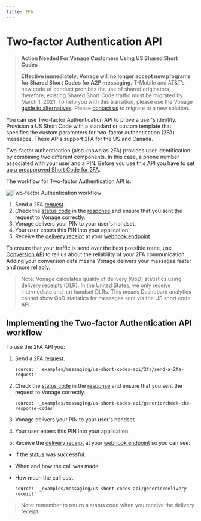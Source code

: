 ```yaml
---
title: 2FA
---
```


# Two-factor Authentication API

> **Action Needed For Vonage Customers Using US Shared Short Codes**
>
> **Effective immediately, Vonage will no longer accept new programs for Shared Short Codes for A2P messaging.** T-Mobile and AT&T’s new code of conduct prohibits the use of shared originators, therefore, existing Shared Short Code traffic must be migrated by March 1, 2021. To help you with this transition, please use the Vonage [guide to alternatives](https://help.nexmo.com/hc/en-us/articles/360050905592).  Please [contact us](mailto:support@nexmo.com) to migrate to a new solution.

You can use Two-factor Authentication API to prove a user's identity. Provision a US Short Code with a standard or custom template that specifies the custom parameters for two-factor authentication (2FA) messages. These APIs support 2FA for the US and Canada.

Two-factor authentication (also known as 2FA) provides user identification by combining two different components. In this case, a phone number associated with your user and a PIN. Before you use this API you have to [set up a preapproved Short Code for 2FA](/numbers/guides/enable-2fa).

The workflow for Two-factor Authentication API is:

![Two-factor Authentication workflow](/images/messaging/2fa/2fa_api_workflow.png)

1. Send a 2FA [request](/api/sms/us-short-codes/2fa#request).
2. Check the [status code](/api/sms/us-short-codes/2fa#keys-and-values) in the [response](/api/sms/us-short-codes/2fa#response) and ensure that you sent the request to Vonage correctly.
3. Vonage delivers your PIN to your user's handset.
4. Your user enters this PIN into your application.
5. Receive the [delivery receipt](/api/sms/us-short-codes/2fa#delivery-receipt) at your [webhook endpoint](/concepts/guides/webhooks).

To ensure that your traffic is send over the best possible route, use [Conversion API](/messaging/conversion-api/overview) to tell us about the reliability of your 2FA communication. Adding your conversion data means Vonage delivers your messages faster and more reliably.

> Note: Vonage calculates quality of delivery (QoD) statistics using delivery receipts (DLR). In the United States, we only receive intermediate and not handset DLRs. This means Dashboard analytics cannot show QoD statistics for messages sent via the US short code API.

## Implementing the Two-factor Authentication API workflow

To use the 2FA API you:

1. Send a 2FA [request](/api/sms/us-short-codes/2fa#request).

    ```tabbed_examples
    source: '_examples/messaging/us-short-codes-api/2fa/send-a-2fa-request'
    ```

2. Check the [status code](/api/sms/us-short-codes/2fa#keys-and-values) in the [response](/api/sms/us-short-codes/2fa#response) and ensure that you sent the request to Vonage correctly.

    ```tabbed_examples
    source: '_examples/messaging/us-short-codes-api/generic/check-the-response-codes'
    ```

3. Vonage delivers your PIN to your user's handset.

4. Your user enters this PIN into your application.

5. Receive the [delivery receipt](/api/sms/us-short-codes/2fa#delivery-receipt) at your [webhook endpoint](/concepts/guides/webhooks) so you can see:

* If the [status](/api/sms/us-short-codes/2fa#keys-and-values-2) was successful.
* When and how the call was made.
* How much the call cost.

    ```tabbed_examples
    source: '_examples/messaging/us-short-codes-api/generic/delivery-receipt'
    ```

> Note: remember to return a status code when you receive the delivery receipt.
